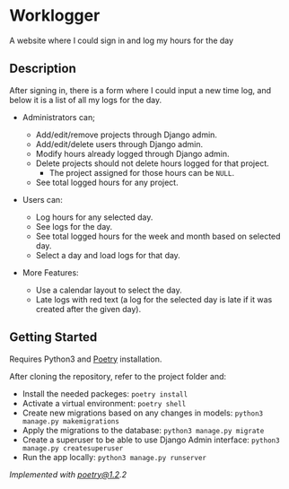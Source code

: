 # Worklogger

A website where I could sign in and log my hours for the day

## Description

After signing in, there is a form where I could input a new time log, and below it is a list of all my logs for the day.

* Administrators can;
  * Add/edit/remove projects through Django admin.
  * Add/edit/delete users through Django admin.
  * Modify hours already logged through Django admin.
  * Delete projects should not delete hours logged for that project. 
    * The project assigned for those hours can be `NULL`.
  * See total logged hours for any project.

* Users can:
  * Log hours for any selected day.
  * See logs for the day.
  * See total logged hours for the week and month based on selected day.
  * Select a day and load logs for that day.

* More Features:
  * Use a calendar layout to select the day.
  * Late logs with red text (a log for the selected day is late if it was created after the given day).

## Getting Started

Requires Python3 and [Poetry](https://python-poetry.org/docs/#installation) installation.

After cloning the repository, refer to the project folder and:
 * Install the needed packeges: `poetry install`
 * Activate a virtual environment: `poetry shell`
 * Create new migrations based on any changes in models: `python3 manage.py makemigrations`
 * Apply the migrations to the database: `python3 manage.py migrate`
 * Create a superuser to be able to use Django Admin interface: `python3 manage.py createsuperuser`
 * Run the app locally: `python3 manage.py runserver`
 
_Implemented with poetry@1.2.2_
